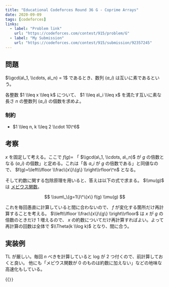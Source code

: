 ```yaml
---
title: "Educational Codeforces Round 36 G - Coprime Arrays"
date: 2020-09-09
tags: [codeforces]
links:
  - label: "Problem link"
    url: "https://codeforces.com/contest/915/problem/G"
  - label: "My Submission"
    url: "https://codeforces.com/contest/915/submission/92357245"
---
```


## 問題

$\\gcd(a\_1, \\cdots, a\_n) = 1$ であるとき、数列 $(a\_i)$ は互いに素であるという。

各整数 $1 \\leq x \\leq k$ について、 $1 \\leq a\_i \\leq x$ を満たす互いに素な長さ $n$ の整数列 $(a\_i)$ の個数を求めよ。

### 制約

- $1 \\leq n, k \\leq 2 \\cdot 10\^6$

## 考察

$x$ を固定して考える。ここで $f(g)=$ 「 $\\gcd(a\_1, \\cdots, a\_n)$ が $g$ の倍数となる $(a\_i)$ の個数」と定める。これは「各 $a\_i$ が $g$ の倍数である」と同値なので、 $f(g)=\\left\\lfloor \\frac\{x\}\{g\} \\right\\rfloor\^n$ となる。

そして約数に関する包除原理を用いると、答えは以下の式で求まる。 $\\mu(g)$ は [メビウス関数](https://ja.wikipedia.org/wiki/%E3%83%A1%E3%83%93%E3%82%A6%E3%82%B9%E9%96%A2%E6%95%B0)。

$$
\\sum\_\{g=1\}\^\{x\} f(g) \\mu(g)
$$

これを毎回愚直に計算していると間に合わないので、 $f$ が変化する箇所だけ再計算することを考える。 $\\left\\lfloor \\frac\{x\}\{g\} \\right\\rfloor$ は $x$ が $g$ の倍数のときだけ 1 増えるので、 $x$ の約数についてだけ再計算すればよい。よって再計算の回数は全体で $\\Theta(k \\log k)$ となり、間に合う。

## 実装例

TL が厳しい。毎回 $n$ べきを計算していると log が 2 つ付くので、前計算しておくと良い。
他にも「メビウス関数が 0 のものは約数に加えない」などの地味な高速化もしている。

{{<code file="0.cpp" language="cpp">}}
